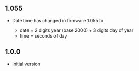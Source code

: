 1.055
-----

- Date time has changed in firmware 1.055 to 

    * date = 2 digits year (base 2000) + 3 digits day of year
    * time = seconds of day

1.0.0
-----

-  Initial version


